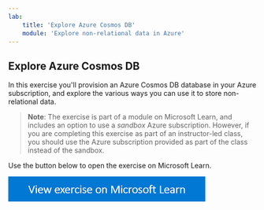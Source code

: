 ```yaml
---
lab:
    title: 'Explore Azure Cosmos DB'
    module: 'Explore non-relational data in Azure'
---
```

## Explore Azure Cosmos DB

In this exercise you'll provision an Azure Cosmos DB database in your Azure subscription, and explore the various ways you can use it to store non-relational data.

> **Note**: The exercise is part of a module on Microsoft Learn, and includes an option to use a *sandbox* Azure subscription. However, if you are completing this exercise as part of an instructor-led class, you should use the Azure subscription provided as part of the class instead of the sandbox.

Use the button below to open the exercise on Microsoft Learn.

<a href="https://docs.microsoft.com/learn/modules/examine-components-of-modern-data-warehouse/5-exercise-azure-synapse#provision-an-azure-synapse-analytics-workspace" target="_blank"><img src="./images/learn-button.png" alt="View exercise on Microsoft Learn"/></a>